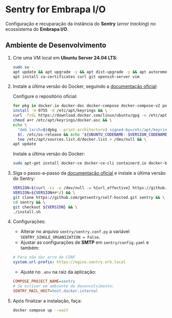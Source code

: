 # Sentry for Embrapa I/O

Configuração e recuparação da instância do **Sentry** (_error tracking_) no ecossistema do **Embrapa I/O**.

<!-- Observação: Em ambiantes **Apple Silicon** será necessário utilizar o UTM com QEMU (emulando a arquitetura AMD64). Nestes casos, habilite 4 CPUs, pelo menos 8GB de RAM e configure a VM para utilizar o processador "`Intel Core Processor (Haswell) (Haswell-v1)`" e habilite os seguintes recursos: `sse4.2`, `sse4.1`, `avx`, `avx2` e `ssse3`. -->

## Ambiente de Desenvolvimento

1. Crie uma VM local em **Ubuntu Server 24.04 LTS**:
   
   ```bash
   sudo su -
   apt update && apt upgrade -y && apt dist-upgrade -y && apt autoremove -y && apt autoclean
   apt install ca-certificates curl git openssh-server vim
   ```

2. Instale a última versão do Docker, seguindo a [documentação oficial](https://docs.docker.com/engine/install/ubuntu/):

   Configure o repositório oficial:

   ```bash
   for pkg in docker.io docker-doc docker-compose docker-compose-v2 podman-docker containerd runc; do sudo apt-get remove $pkg; done && \
   install -m 0755 -d /etc/apt/keyrings && \
   curl -fsSL https://download.docker.com/linux/ubuntu/gpg -o /etc/apt/keyrings/docker.asc && \
   chmod a+r /etc/apt/keyrings/docker.asc && \
   echo \
     "deb [arch=$(dpkg --print-architecture) signed-by=/etc/apt/keyrings/docker.asc] https://download.docker.com/linux/ubuntu \
     $(. /etc/os-release && echo "${UBUNTU_CODENAME:-$VERSION_CODENAME}") stable" | \
     tee /etc/apt/sources.list.d/docker.list > /dev/null && \
   apt update
   ```

   Instale a última versão do Docker:

   ```bash
   sudo apt-get install docker-ce docker-ce-cli containerd.io docker-buildx-plugin docker-compose-plugin
   ```

4. Siga o passo-a-passo da [documentação oficial](https://develop.sentry.dev/self-hosted/) e instale a última versão do Sentry:

   ```bash
   VERSION=$(curl -Ls -o /dev/null -w %{url_effective} https://github.com/getsentry/self-hosted/releases/latest) && \
   VERSION=${VERSION##*/} && \
   git clone https://github.com/getsentry/self-hosted.git sentry && \
   cd sentry && \
   git checkout ${VERSION} && \
   ./install.sh
   ```

5. Configurações:

   - Alterar no arquivo `sentry/sentry.conf.py` a variável `SENTRY_SINGLE_ORGANIZATION = False`.
   - Ajustar as configurações de **SMTP** em `sentry/config.yaml` e também:
   
   ```yaml
   # Para não dar erro de CSRF
   system.url-prefix: https://nginx.sentry.orb.local
   ```
   
   - Ajuste no `.env` na raiz da aplicação:
  
   ```ini
   COMPOSE_PROJECT_NAME=sentry
   # Se estiver em ambiente de desenvolvimento:
   SENTRY_MAIL_HOST=host.docker.internal
   ```
   
7. Após finalizar a instalação, faça:

   ```bash
   docker compose up --wait
   ```
